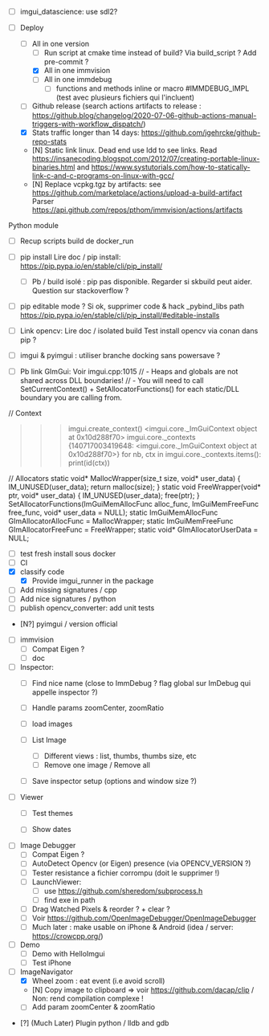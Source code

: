 * [ ] imgui_datascience: use sdl2?

* [ ] Deploy
  * [ ] All in one version
    * [ ] Run script at cmake time instead of build? Via build_script ? Add pre-commit ?
    * [X] All in one immvision
    * [ ] All in one immdebug
      * [ ] functions and methods inline or macro #IMMDEBUG_IMPL (test avec plusieurs fichiers qui l'incluent)
  * [ ] Github release (search actions artifacts to release : https://github.blog/changelog/2020-07-06-github-actions-manual-triggers-with-workflow_dispatch/)
  * [x] Stats traffic longer than 14 days: https://github.com/jgehrcke/github-repo-stats
  * [N] Static link linux. Dead end
    use ldd to see links. Read https://insanecoding.blogspot.com/2012/07/creating-portable-linux-binaries.html and https://www.systutorials.com/how-to-statically-link-c-and-c-programs-on-linux-with-gcc/
  * [N] Replace vcpkg.tgz by artifacts: see https://github.com/marketplace/actions/upload-a-build-artifact
    Parser https://api.github.com/repos/pthom/immvision/actions/artifacts


 Python module
  * [ ] Recup scripts build de docker_run
  * [ ] pip install
    Lire doc / pip install: https://pip.pypa.io/en/stable/cli/pip_install/
    * [ ] Pb / build isolé : pip pas disponible. Regarder si skbuild peut aider. Question sur stackoverflow ?
  * [ ] pip editable mode ? Si ok, supprimer code & hack _pybind_libs path
    https://pip.pypa.io/en/stable/cli/pip_install/#editable-installs
  * [ ] Link opencv: 
    Lire doc / isolated build
    Test install opencv via conan dans pip ?
  * [ ] imgui & pyimgui : utiliser branche docking sans powersave ?


* [ ] Pb link GImGui: 
Voir imgui.cpp:1015
// - Heaps and globals are not shared across DLL boundaries!
// - You will need to call SetCurrentContext() + SetAllocatorFunctions() for each static/DLL boundary you are calling from.

// Context
>>> imgui.create_context()
<imgui.core._ImGuiContext object at 0x10d288f70>
>>> imgui.core._contexts
{140717003419648: <imgui.core._ImGuiContext object at 0x10d288f70>}
for nb, ctx in imgui.core._contexts.items(): print(id(ctx))

// Allocators
static void*   MallocWrapper(size_t size, void* user_data)    { IM_UNUSED(user_data); return malloc(size); }
static void    FreeWrapper(void* ptr, void* user_data)        { IM_UNUSED(user_data); free(ptr); }
SetAllocatorFunctions(ImGuiMemAllocFunc alloc_func, ImGuiMemFreeFunc free_func, void* user_data = NULL);
static ImGuiMemAllocFunc    GImAllocatorAllocFunc = MallocWrapper;
static ImGuiMemFreeFunc     GImAllocatorFreeFunc = FreeWrapper;
static void*                GImAllocatorUserData = NULL;


  * [ ] test fresh install sous docker
  * [ ] CI
  * [X] classify code
    * [X] Provide imgui_runner in the package
  * [ ] Add missing signatures / cpp
  * [ ] Add nice signatures / python
  * [ ] publish opencv_converter: add unit tests
  * [N?] pyimgui / version official

* [ ] immvision
  * [ ] Compat Eigen ?
  * [ ] doc
  
* [ ] Inspector:
  * [ ] Find nice name (close to ImmDebug ? flag global sur ImDebug qui appelle inspector ?)
  * [ ] Handle params zoomCenter, zoomRatio
  * [ ] load images
  * [ ] List Image
    * [ ] Different views : list, thumbs, thumbs size, etc
    * [ ] Remove one image / Remove all
  * [ ] Save inspector setup (options and window size ?)


* [ ] Viewer
  * [ ] Test themes
  * [ ] Show dates


* [ ] Image Debugger
  * [ ] Compat Eigen ?
  * [ ] AutoDetect Opencv (or Eigen) presence (via OPENCV_VERSION ?)
  * [ ] Tester resistance a fichier corrompu (doit le supprimer !) 
  * [ ] LaunchViewer: 
    * [ ] use https://github.com/sheredom/subprocess.h
    * [ ] find exe in path
  * [ ] Drag Watched Pixels & reorder ? + clear ?
  * [ ] Voir https://github.com/OpenImageDebugger/OpenImageDebugger
  * [ ] Much later : make usable on iPhone & Android (idea / server: https://crowcpp.org/) 

* [ ] Demo
  * [ ] Demo with HelloImgui
  * [ ] Test iPhone

* [ ] ImageNavigator
  * [X] Wheel zoom : eat event (i.e avoid scroll)
  * [N] Copy image to clipboard => voir https://github.com/dacap/clip / Non: rend compilation complexe !
  * [ ] Add param zoomCenter & zoomRatio

* [?] (Much Later) Plugin python / lldb and gdb 

